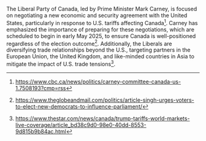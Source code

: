 The Liberal Party of Canada, led by Prime Minister Mark Carney, is focused on negotiating a new economic and security agreement with the United States, particularly in response to U.S. tariffs affecting Canada[^1]. Carney has emphasized the importance of preparing for these negotiations, which are scheduled to begin in early May 2025, to ensure Canada is well-positioned regardless of the election outcome[^2]. Additionally, the Liberals are diversifying trade relationships beyond the U.S., targeting partners in the European Union, the United Kingdom, and like-minded countries in Asia to mitigate the impact of U.S. trade tensions[^3].

[^1]: https://www.cbc.ca/news/politics/carney-committee-canada-us-1.7508193?cmp=rss
[^2]: https://www.theglobeandmail.com/politics/article-singh-urges-voters-to-elect-new-democrats-to-influence-parliament/
[^3]: https://www.thestar.com/news/canada/trump-tariffs-world-markets-live-coverage/article_bd38c9d0-98e0-40dd-8553-9d815b9b84ac.html
